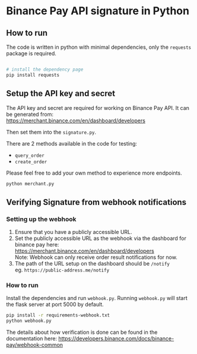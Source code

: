 # Binance Pay API signature in Python


## How to run

The code is written in python with minimal dependencies, only the `requests` package is required.

```bash

# install the dependency page
pip install requests

```

## Setup the API key and secret

The API key and secret are required for working on Binance Pay API. It can be generated from:
https://merchant.binance.com/en/dashboard/developers <br/>

Then set them into the `signature.py`. 
<br/>

There are 2 methods available in the code for testing: <br/>
- `query_order`
- `create_order`

Please feel free to add your own method to experience more endpoints.

```bash
python merchant.py
```

## Verifying Signature from webhook notifications

### Setting up the webhook

1. Ensure that you have a publicly accessible URL.
2. Set the publicly accessible URL as the webhook via the dashboard for binance pay here: https://merchant.binance.com/en/dashboard/developers
<br> Note: Webhook can only receive order result notifications for now. 
3. The path of the URL setup on the dashboard should be `/notify`
<br> eg. `https://public-address.me/notify`

### How to run

Install the dependencies and run `webhook.py`. Running `webhook.py` will start the flask server at port 5000 by default.

```bash
pip install -r requirements-webhook.txt
python webhook.py
```

The details about how verification is done can be found in the documentation here: https://developers.binance.com/docs/binance-pay/webhook-common


